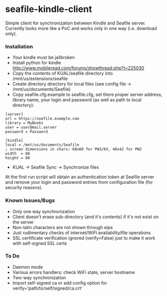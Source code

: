 # seafile-kindle-client
Simple client for synchronization between Kindle and Seafile server. Currently looks more like a PoC and works only in one way (i.e. download only). 

### Installation

- Your kindle must be jailbroken
- Install python for kindle http://www.mobileread.com/forums/showthread.php?t=225030
- Copy the contents of KUAL/seafile directory into /mnt/us/extensions/seafile
- Create directory directory for local files (see config file -> /mnt/us/documents/Seafile)
- Copy seafile.cfg.example to seafile.cfg, set there proper server address, library name, your login and password (as well as path to local directory):
```
[server]
url = https://seafile.example.com
library = MyBooks
user = user@mail.server
password = Password

[kindle]
local = /mnt/us/documents/Seafile
; screen dimensions in chars: 68x60 for PW3/KV, 48x42 for PW2
width  = 68
height = 60
```
- KUAL -> Seafile Sync -> Synchronize files

At the first run script will obtain an authentication token at Seafile server and remove your login and password entries from configuration file (for security reasons).

### Known Issues/Bugs
- Only one way synchronization
- Client doesn't erase sub-directory (and it's contents) if it's not exist on the server
- Non-latin characters are not shown through eips
- Just rudimentary checks of internet/WiFi availability/file operations
- SSL certificate verification ignored (verify=False) just to make it work with self-signed SSL certs

### To Do
- Daemon mode
- Various errors handlers: check WiFi state, server hostname
- Two-way synchronization
- Import self-signed ca or add config option for verify='path/to/self/signed/ca.crt'
